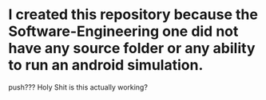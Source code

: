 # I created this repository because the Software-Engineering one did not have any source folder or any ability to run an android simulation.
push???
Holy Shit is this actually working?